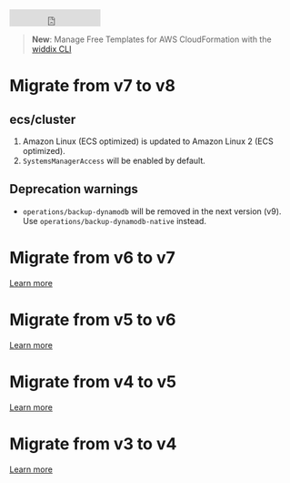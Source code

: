 <iframe src="https://ghbtns.com/github-btn.html?user=widdix&repo=aws-cf-templates&type=star&count=true&size=large" frameborder="0" scrolling="0" width="160px" height="30px"></iframe>

> **New**: Manage Free Templates for AWS CloudFormation with the [widdix CLI](./cli/)

# Migrate from v7 to v8

## ecs/cluster

1. Amazon Linux (ECS optimized) is updated to Amazon Linux 2 (ECS optimized).
2. `SystemsManagerAccess` will be enabled by default.

## Deprecation warnings

* `operations/backup-dynamodb` will be removed in the next version (v9). Use `operations/backup-dynamodb-native` instead.

# Migrate from v6 to v7

[Learn more](./migrate-v7/)

# Migrate from v5 to v6

[Learn more](./migrate-v6/)

# Migrate from v4 to v5

[Learn more](./migrate-v5/)

# Migrate from v3 to v4

[Learn more](./migrate-v4/)
